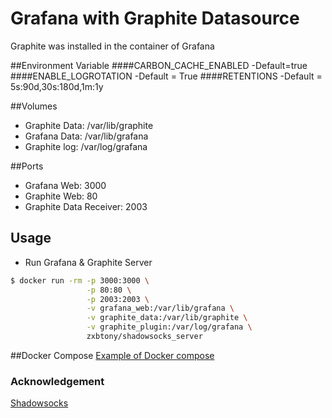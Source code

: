 # Grafana with Graphite Datasource

Graphite was installed in the container of Grafana

##Environment Variable
####CARBON_CACHE_ENABLED
  -Default=true
####ENABLE_LOGROTATION
  -Default = True
####RETENTIONS
  -Default = 5s:90d,30s:180d,1m:1y

##Volumes
* Graphite Data: /var/lib/graphite
* Grafana Data: /var/lib/grafana
* Graphite log: /var/log/grafana

##Ports
* Grafana Web: 3000
* Graphite Web: 80
* Graphite Data Receiver: 2003

## Usage
* Run Grafana & Graphite Server
```sh
$ docker run -rm -p 3000:3000 \
                 -p 80:80 \
                 -p 2003:2003 \
                 -v grafana_web:/var/lib/grafana \
                 -v graphite_data:/var/lib/graphite \
                 -v graphite_plugin:/var/log/grafana \
                 zxbtony/shadowsocks_server
```
##Docker Compose
[Example of Docker compose](https://github.com/shadowsocks/)

### Acknowledgement
[Shadowsocks](https://github.com/shadowsocks/shadowsocks/tree/master)
